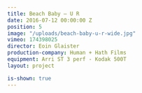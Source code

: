 ```yaml
---
title: Beach Baby — U R
date: 2016-07-12 00:00:00 Z
position: 5
image: "/uploads/beach-baby-u-r-wide.jpg"
vimeo: 174398025
director: Eoin Glaister
production-company: Human + Hath Films
equipment: Arri ST 3 perf - Kodak 500T
layout: project

is-shown: true
---
```


